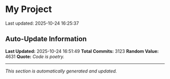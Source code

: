 # My Project


Last updated: 2025-10-24 16:25:37


























































































































































































































































































































































































































































































































































































































































































































































































































































































































































































































































































































































































































































































































































































































































































































































































































































































































































































































































































































































































































































































































































































































































































































































































































































































































































































































































































































































































































































































































































































































































































































































































































































































































































































































































































































































































































































## Auto-Update Information

**Last Updated:** 2025-10-24 16:51:49
**Total Commits:** 3123
**Random Value:** 4631
**Quote:** _Code is poetry._

---
_This section is automatically generated and updated._